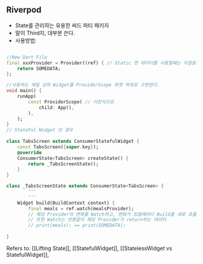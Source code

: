 ## Riverpod ##
- State를 관리하는 유용한 써드 파티 패키지
- 말이 Third지, 대부분 쓴다. 
- 사용방법:

```dart

//New Dart File
final xxxProvider = Provider((ref) { // Static 한 데이터를 사용할떄는 이걸씀
	return SOMEDATA;
};

//사용하는 제일 상위 Widget를 ProviderScope 위젯 하위로 구현한다.
void main() {
	runApp(
		const ProviderScope( // 이런식으로
			child: App(),
		),
	);
}
// StateFul Widget 인 경우
							 
class TabsScreen extends ConsumerStatefulWidget {
	const TabsScreen({super.key});
	@override
	ConsumerState<TabsScreen> createState() {
		return _TabsScreenState();
	}
}

class _TabsScreenState extends ConsumerState<TabsScreen> {
		'''
		'''
	Widget build(BuildContext context) {
		final meals = ref.watch(mealsProvider); 
		// 해당 Provider의 변화를 Watch하고, 변화가 있을때마다 Build를 새로 호출함
		// 또한 Watch는 반환괎이 해당 Provider가 return하는 데이터
		// print(meals); == print(SOMEDATA);
		
}
```


Refers to: [[Lifting State]], [[StatefulWidget]], [[StatelessWidget vs StatefulWidget]],
